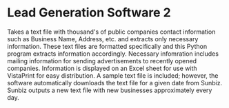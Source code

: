 # Lead Generation Software 2

Takes a text file with thousand's of public companies contact information such as Business Name, Address, etc. and extracts only necessary information. These text files are formatted specifically and this Python program extracts information accordingly. Necessary infomration includes mailing information for sending advertisements to recently opened companies. Information is displayed on an Excel sheet for use with VistaPrint for easy distribution. A sample text file is included; however, the software automatically downloads the text file for a given date from Sunbiz. Sunbiz outputs a new text file with new businesses approximately every day. 

